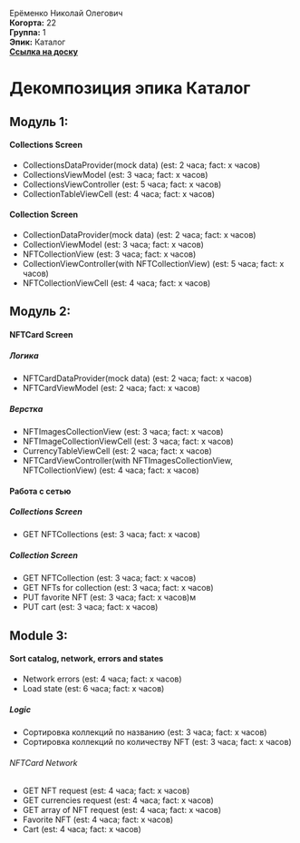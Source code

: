 Ерёменко Николай Олегович\
<b>Когорта:</b> 22\
<b>Группа:</b> 1\
<b>Эпик:</b> Каталог\
<b>[Ссылка на доску](https://github.com/users/id-kuznetsov/projects/2/views/3)</b>

# Декомпозиция эпика Каталог

## Модуль 1:

#### Collections Screen
- CollectionsDataProvider(mock data) (est: 2 часа; fact: x часов)
- CollectionsViewModel (est: 3 часа; fact: x часов)
- CollectionsViewController (est: 5 часа; fact: x часов)
- CollectionTableViewCell (est: 4 часа; fact: x часов)

#### Collection Screen
- CollectionDataProvider(mock data) (est: 2 часа; fact: x часов)
- CollectionViewModel (est: 3 часа; fact: x часов)
- NFTCollectionView (est: 3 часа; fact: x часов)
- CollectionViewController(with NFTCollectionView) (est: 5 часа; fact: x часов)
- NFTCollectionViewCell (est: 4 часа; fact: x часов)

## Модуль 2:
#### NFTCard Screen
##### Логика
- NFTCardDataProvider(mock data) (est: 2 часа; fact: x часов)
- NFTCardViewModel (est: 2 часа; fact: x часов)
##### Верстка
- NFTImagesCollectionView (est: 3 часа; fact: x часов)
- NFTImageCollectionViewCell (est: 3 часа; fact: x часов)
- CurrencyTableViewCell (est: 2 часа; fact: x часов)
- NFTCardViewController(with NFTImagesCollectionView, NFTCollectionView) (est: 4 часа; fact: x часов)
#### Работа с сетью
##### Collections Screen
- GET NFTCollections (est: 3 часа; fact: x часов)
##### Collection Screen
- GET NFTCollection (est: 3 часа; fact: x часов)
- GET NFTs for collection (est: 3 часа; fact: x часов)
- PUT favorite NFT (est: 3 часа; fact: x часов)м
- PUT cart (est: 3 часа; fact: x часов)

## Module 3:
#### Sort catalog, network, errors and states
- Network errors (est: 4 часа; fact: x часов)
- Load state (est: 6 часа; fact: x часов)
##### Logic
- Сортировка коллекций по названию (est: 3 часа; fact: x часов)
- Сортировка коллекций по количеству NFT (est: 3 часа; fact: x часов)
###### NFTCard Network
- GET NFT request (est: 4 часа; fact: x часов)
- GET currencies request (est: 4 часа; fact: x часов)
- GET array of NFT request (est: 4 часа; fact: x часов)
- Favorite NFT (est: 4 часа; fact: x часов)
- Cart (est: 4 часа; fact: x часов)
